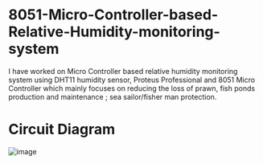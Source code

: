 # 8051-Micro-Controller-based-Relative-Humidity-monitoring-system
I have worked on Micro Controller based relative humidity monitoring system using DHT11 humidity sensor, Proteus Professional and 8051 Micro Controller which mainly focuses on reducing the loss of prawn, fish ponds production and maintenance ; sea sailor/fisher man protection.

# Circuit Diagram

![image](https://user-images.githubusercontent.com/73469122/126080762-296c117e-b9e7-4e8e-9e97-eaaf308d8128.png)

